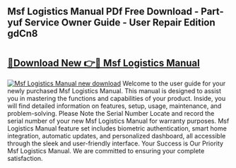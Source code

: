 ## Msf Logistics Manual PDf Free Download - Part-yuf Service Owner Guide - User Repair Edition gdCn8

# <h2><a href="http://bc98862.oget.top/?id=Msf+Logistics+Manual">🔗Download New 👉🔴 Msf Logistics Manual</a></h2>

[![Msf Logistics Manual new download](https://i.imgur.com/5g1atiW.png)](http://bc98862.oget.top/?id=Msf+Logistics+Manual)
Welcome to the user guide for your newly purchased Msf Logistics Manual. This manual is designed to assist you in mastering the functions and capabilities of your product. Inside, you will find detailed information on features, setup, usage, maintenance, and problem-solving. Please Note the Serial Number Locate and record the serial number of your new Msf Logistics Manual for warranty purposes. Msf Logistics Manual feature set includes biometric authentication, smart home integration, automatic updates, and personalized dashboard, all accessible through the sleek and user-friendly interface. Your Success is Our Priority Msf Logistics Manual. We are committed to ensuring your complete satisfaction.
